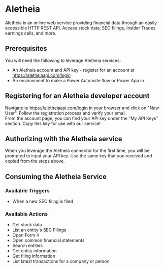 # Aletheia
Aletheia is an online web service providing financial data through an easily accessible HTTP REST API. Access stock data, SEC filings, Insider Trades, earnings calls, and more.

## Prerequisites
You will need the following to leverage Aletheia services:
* An Aletheia account and API key - register for an account at https://aletheiaapi.com/login
* An environment to make a Power Automate flow or Power App in

## Registering for an Aletheia developer account
Navigate to https://aletheiaapi.com/login in your browser and click on "New User". Follow the registration process and verify your email.  
From the account page, you can find your API key under the "My API Keys" section. Copy this key for use with our service!

## Authorizing with the Aletheia service
When you leverage the Aletheia connector for the first time, you will be prompted to input your API key. Use the same key that you received and copied from the steps above.

## Consuming the Aletheia Service
### Available Triggers
* When a new SEC filing is filed

### Available Actions
* Get stock data
* List an entity's SEC Filings
* Open Form 4
* Open common financial statements
* Search entities
* Get entity information
* Get filing information
* List latest transactions for a company or person